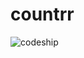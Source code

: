 # countrr

![codeship](https://codeship.com/projects/15f5ab80-c509-0133-0fd4-62b97b21679d/status?branch=master)

